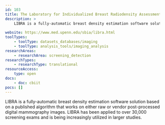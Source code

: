 ```yaml
---
id: 103
title: The Laboratory for Individualized Breast Radiodensity Assessment (LIBRA)
description: >
    LIBRA is a fully-automatic breast density estimation software solution based on a published algorithm that works on either raw or vendor post-processed digital mammography images. LIBRA has been applied to over 30,000 screening exams and is being increasingly utilized in larger studies.
    
website: https://www.med.upenn.edu/sbia/libra.html
toolTypes:
    - toolType: datasets_databases/imaging
    - toolType: analysis_tools/imaging_analysis
researchAreas:
    - researchArea: screening_detection
researchTypes:
    - researchType: translational
resourceAccess:
    type: open
docs:
    - doc: cbiit
pocs: []        
---
```

LIBRA is a fully-automatic breast density estimation software solution based on a published algorithm that works on either raw or vendor post-processed digital mammography images. LIBRA has been applied to over 30,000 screening exams and is being increasingly utilized in larger studies.
